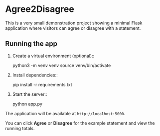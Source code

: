 # Agree2Disagree

This is a very small demonstration project showing a minimal Flask
application where visitors can agree or disagree with a statement.

## Running the app

1. Create a virtual environment (optional)::

   python3 -m venv venv
   source venv/bin/activate

2. Install dependencies::

   pip install -r requirements.txt

3. Start the server::

   python app.py

The application will be available at `http://localhost:5000`.

You can click **Agree** or **Disagree** for the example statement and view
the running totals.

